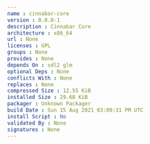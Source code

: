 ```yaml
---
name : cinnabar-core
version : 0.0.0-1
description : Cinnabar Core
architecture : x86_64
url : None
licenses : GPL
groups : None
provides : None
depends On : sdl2 glm
optional Deps : None
conflicts With : None
replaces : None
compressed Size : 12.55 KiB
installed Size : 29.68 KiB
packager : Unknown Packager
build Date : Sun 15 Aug 2021 03:00:31 PM UTC
install Script : No
validated By : None
signatures : None
---
```


